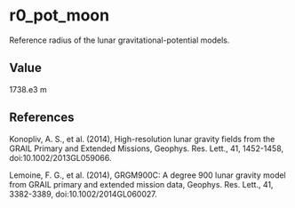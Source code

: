 # r0_pot_moon

Reference radius of the lunar gravitational-potential models.

## Value

1738.e3 m

## References

Konopliv, A. S., et al. (2014), High-resolution lunar gravity fields from the GRAIL Primary and Extended Missions, Geophys. Res. Lett., 41, 1452-1458, doi:10.1002/2013GL059066.

Lemoine, F. G., et al. (2014), GRGM900C: A degree 900 lunar gravity model from GRAIL primary and extended mission data, Geophys. Res. Lett., 41, 3382-3389, doi:10.1002/2014GL060027.